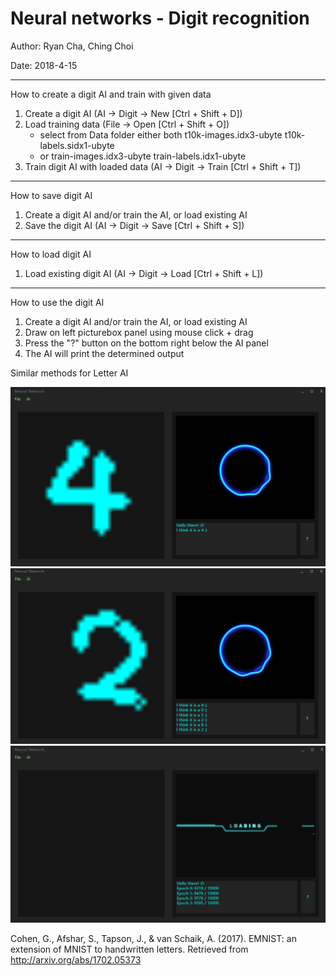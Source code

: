 # Neural networks - Digit recognition
Author: Ryan Cha, Ching Choi

Date:   2018-4-15

-------------------------------------------------------------
How to create a digit AI and train with given data
1. Create a digit AI (AI -> Digit -> New [Ctrl + Shift + D])
2. Load training data (File -> Open [Ctrl + Shift + O])
    - select from Data folder either both
        t10k-images.idx3-ubyte
        t10k-labels.sidx1-ubyte
    - or
        train-images.idx3-ubyte
        train-labels.idx1-ubyte
3. Train digit AI with loaded data (AI -> Digit -> Train [Ctrl + Shift + T])
-------------------------------------------------------------
How to save digit AI
1. Create a digit AI and/or train the AI, or load existing AI
2. Save the digit AI (AI -> Digit -> Save [Ctrl + Shift + S])

-------------------------------------------------------------
How to load digit AI
1. Load existing digit AI (AI -> Digit -> Load [Ctrl + Shift + L])

-------------------------------------------------------------
How to use the digit AI
1. Create a digit AI and/or train the AI, or load existing AI
2. Draw on left picturebox panel using mouse click + drag
3. Press the "?" button on the bottom right below the AI panel
4. The AI will print the determined output

Similar methods for Letter AI

![demo](https://github.com/ChingChoi/NeuralNetworks/blob/master/Resource/img/Demo.png)
![demo-2](https://github.com/ChingChoi/NeuralNetworks/blob/master/Resource/img/demo-2.png)
![training](https://github.com/ChingChoi/NeuralNetworks/blob/master/Resource/img/training.png)

Cohen, G., Afshar, S., Tapson, J., & van Schaik, A. (2017). EMNIST: an extension of MNIST to handwritten letters. Retrieved from http://arxiv.org/abs/1702.05373